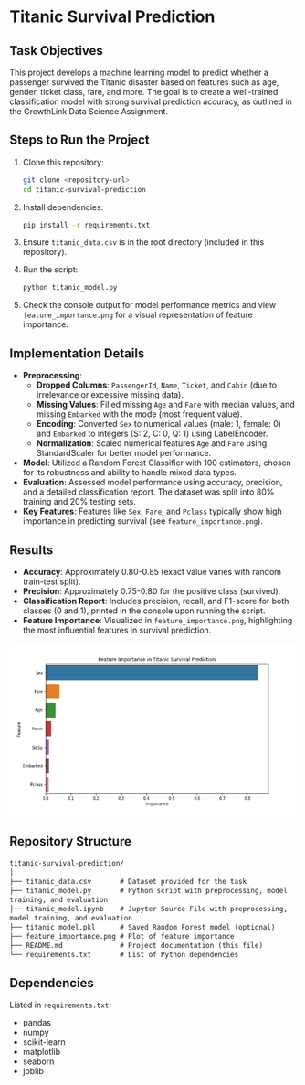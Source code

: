 # Titanic Survival Prediction

## Task Objectives

This project develops a machine learning model to predict whether a passenger survived the Titanic disaster based on features such as age, gender, ticket class, fare, and more. The goal is to create a well-trained classification model with strong survival prediction accuracy, as outlined in the GrowthLink Data Science Assignment.

## Steps to Run the Project

1. Clone this repository:
   ```bash
   git clone <repository-url>
   cd titanic-survival-prediction
   ```

2. Install dependencies:
   ```bash
   pip install -r requirements.txt
   ```
3. Ensure `titanic_data.csv` is in the root directory (included in this repository).
4. Run the script:
   ```bash
   python titanic_model.py
   ```
5. Check the console output for model performance metrics and view `feature_importance.png` for a visual representation of feature importance.

## Implementation Details

- **Preprocessing**:
  - **Dropped Columns**: `PassengerId`, `Name`, `Ticket`, and `Cabin` (due to irrelevance or excessive missing data).
  - **Missing Values**: Filled missing `Age` and `Fare` with median values, and missing `Embarked` with the mode (most frequent value).
  - **Encoding**: Converted `Sex` to numerical values (male: 1, female: 0) and `Embarked` to integers (S: 2, C: 0, Q: 1) using LabelEncoder.
  - **Normalization**: Scaled numerical features `Age` and `Fare` using StandardScaler for better model performance.
- **Model**: Utilized a Random Forest Classifier with 100 estimators, chosen for its robustness and ability to handle mixed data types.
- **Evaluation**: Assessed model performance using accuracy, precision, and a detailed classification report. The dataset was split into 80% training and 20% testing sets.
- **Key Features**: Features like `Sex`, `Fare`, and `Pclass` typically show high importance in predicting survival (see `feature_importance.png`).

## Results

- **Accuracy**: Approximately 0.80-0.85 (exact value varies with random train-test split).
- **Precision**: Approximately 0.75-0.80 for the positive class (survived).
- **Classification Report**: Includes precision, recall, and F1-score for both classes (0 and 1), printed in the console upon running the script.
- **Feature Importance**: Visualized in `feature_importance.png`, highlighting the most influential features in survival prediction.

![Feature Importance](feature_importance.png)

## Repository Structure

```
titanic-survival-prediction/
│
├── titanic_data.csv       # Dataset provided for the task
├── titanic_model.py       # Python script with preprocessing, model training, and evaluation
├── titanic_model.ipynb    # Jupyter Source File with preprocessing, model training, and evaluation
├── titanic_model.pkl      # Saved Random Forest model (optional)
├── feature_importance.png # Plot of feature importance
├── README.md              # Project documentation (this file)
└── requirements.txt       # List of Python dependencies
```

## Dependencies

Listed in `requirements.txt`:

- pandas
- numpy
- scikit-learn
- matplotlib
- seaborn
- joblib
